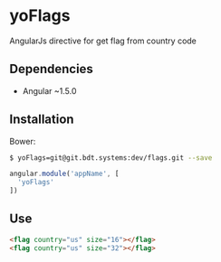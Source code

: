# yoFlags

AngularJs directive for get flag from country code

## Dependencies
  - Angular ~1.5.0

## Installation
Bower:

```sh
$ yoFlags=git@git.bdt.systems:dev/flags.git --save
```

```javascript
angular.module('appName', [
  'yoFlags'
])
```

## Use

```html
<flag country="us" size="16"></flag>
<flag country="us" size="32"></flag>
```